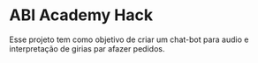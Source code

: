 # ABI Academy Hack
Esse projeto tem como objetivo de criar um chat-bot para audio e interpretação de girias par afazer pedidos.
